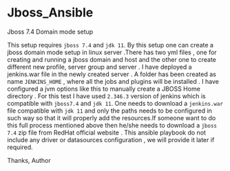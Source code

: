# Jboss_Ansible
Jboss 7.4 Domain mode setup 

This setup requires `jboss 7.4` and `jdk 11`. By this setup one can create a jboss domain mode setup in linux server .There has two yml files , one for creating and running a jboss domain and host and the other one to create different new profile, server group and server . I have deployed a jenkins.war file in the newly created server . A folder has been created as name `JENKINS_HOME` , where all the jobs and plugins will be installed . I have configured a jvm options like this to manually create a JBOSS Home directory . For this test I have used `2.346.3` version of jenkins which is compatible with `jboss7.4` and `jdk 11`. One needs to download a `jenkins.war` file compatible with `jdk 11` and only the paths needs to be configured in such way so that it will properly add the resources.If someone want to do this full process mentioned above then he/she needs to download a `jboss 7.4` zip file from RedHat official website . This ansible playbook do not include any driver or datasources configuration , we will provide it later if required.


Thanks,
Author
